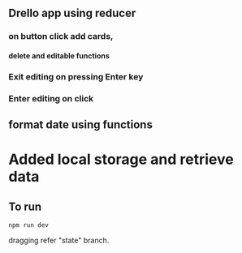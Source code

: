 ## Drello app using reducer

### on button click add cards,

#### delete and editable functions

### Exit editing on pressing Enter key

### Enter editing on click

## format date using functions

# Added local storage and retrieve data

## To run

    npm run dev

dragging refer "state" branch.
